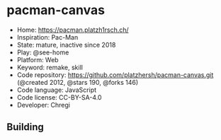 # pacman-canvas

- Home: https://pacman.platzh1rsch.ch/
- Inspiration: Pac-Man
- State: mature, inactive since 2018
- Play: @see-home
- Platform: Web
- Keyword: remake, skill
- Code repository: https://github.com/platzhersh/pacman-canvas.git (@created 2012, @stars 190, @forks 146)
- Code language: JavaScript
- Code license: CC-BY-SA-4.0
- Developer: Chregi

## Building
